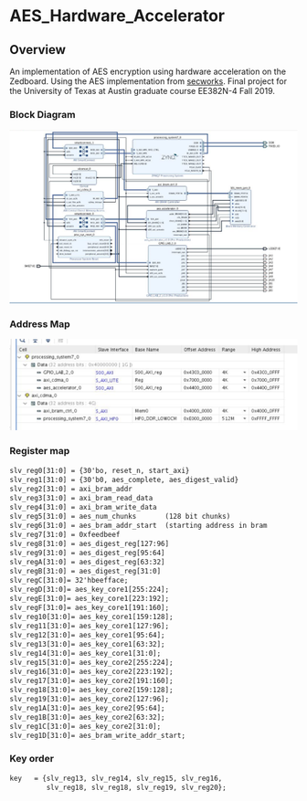# AES_Hardware_Accelerator

## Overview

An implementation of AES encryption using hardware acceleration on the Zedboard. Using the AES implementation from [secworks](https://github.com/secworks/aes). Final project for the University of Texas at Austin graduate course EE382N-4 Fall 2019.

### Block Diagram
![Image of block diagram](https://github.com/matthewbarondeau/AES_Hardware_Accelerator/blob/master/images/382N_final_block_diagram.png)

### Address Map
![Image of Memory Mapping](https://github.com/matthewbarondeau/AES_Hardware_Accelerator/blob/master/images/382N_final_mapping.png)

### Register map
```
slv_reg0[31:0] = {30'bo, reset_n, start_axi}  
slv_reg1[31:0] = {30'b0, aes_complete, aes_digest_valid}  
slv_reg2[31:0] = axi_bram_addr  
slv_reg3[31:0] = axi_bram_read_data  
slv_reg4[31:0] = axi_bram_write_data  
slv_reg5[31:0] = aes_num_chunks       (128 bit chunks)  
slv_reg6[31:0] = aes_bram_addr_start  (starting address in bram  
slv_reg7[31:0] = 0xfeedbeef  
slv_reg8[31:0] = aes_digest_reg[127:96]  
slv_reg9[31:0] = aes_digest_reg[95:64]  
slv_regA[31:0] = aes_digest_reg[63:32]  
slv_regB[31:0] = aes_digest_reg[31:0]  
slv_regC[31:0]= 32'hbeefface;
slv_regD[31:0]= aes_key_core1[255:224];
slv_regE[31:0]= aes_key_core1[223:192];
slv_regF[31:0]= aes_key_core1[191:160];
slv_reg10[31:0]= aes_key_core1[159:128];
slv_reg11[31:0]= aes_key_core1[127:96];
slv_reg12[31:0]= aes_key_core1[95:64];
slv_reg13[31:0]= aes_key_core1[63:32];
slv_reg14[31:0]= aes_key_core1[31:0];
slv_reg15[31:0]= aes_key_core2[255:224];
slv_reg16[31:0]= aes_key_core2[223:192];
slv_reg17[31:0]= aes_key_core2[191:160];
slv_reg18[31:0]= aes_key_core2[159:128];
slv_reg19[31:0]= aes_key_core2[127:96];
slv_reg1A[31:0]= aes_key_core2[95:64];
slv_reg1B[31:0]= aes_key_core2[63:32];
slv_reg1C[31:0]= aes_key_core2[31:0];
slv_reg1D[31:0]= aes_bram_write_addr_start;
```

### Key order
```
key   = {slv_reg13, slv_reg14, slv_reg15, slv_reg16,  
         slv_reg18, slv_reg18, slv_reg19, slv_reg20};  
```
